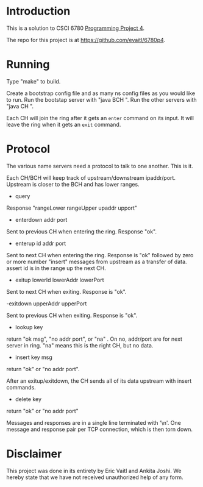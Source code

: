 # Introduction

This is a solution to CSCI 6780
[Programming Project 4](./docs/Programming-Project4.pdf).

The repo for this project is at https://github.com/evaitl/6780p4.

# Running

Type "make" to build.

Create a bootstrap config file and as many ns config files as you
would like to run.  Run the bootstap server with "java BCH <cfg name>".
Run the other servers with "java CH <cfg name>".

Each CH will join the ring after it gets an `enter` command on its
input. It will leave the ring when it gets an `exit` command.


# Protocol

The various name servers need a protocol to talk to one another. This
is it.

Each CH/BCH will keep track of upstream/downstream
ipaddr/port. Upstream is closer to the BCH and has lower ranges.

- query

Response "rangeLower rangeUpper upaddr upport"

- enterdown addr port

Sent to previous CH when entering the ring. Response "ok". 

- enterup id addr port

Sent to next CH when entering the ring. Response is "ok" followed by
zero or more number "insert" messages from upstream as a transfer of
data. assert id is in the range up the next CH. 

- exitup lowerId lowerAddr lowerPort

Sent to next CH when exiting. Response is "ok".

-exitdown upperAddr upperPort

Sent to previous CH when exiting. Response is "ok". 

- lookup key

return "ok msg", "no addr port", or "na" . On no, addr/port are for next
server in ring. "na" means this is the right CH, but no data. 

- insert key msg

return "ok" or "no addr port".

After an exitup/exitdown, the CH sends all of its data upstream with
insert commands.

- delete key

return "ok" or "no addr port"

Messages and responses are in a single line terminated with '\n'. One
message and response pair per TCP connection, which is then torn down.



# Disclaimer

This project was done in its entirety by Eric Vaitl and Ankita
Joshi. We hereby state that we have not received unauthorized help of
any form.

